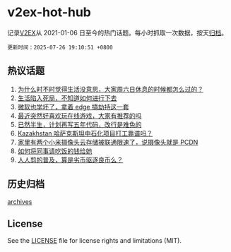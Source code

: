 # v2ex-hot-hub

 记录[V2EX](https://www.v2ex.com/)从 2021-01-06 日至今的热门话题。每小时抓取一次数据，按天[归档](archives)。

`更新时间：2025-07-26 19:10:51 +0800`

## 热议话题

1. [为什么时不时觉得生活没意思，大家周六日休息的时候都怎么过的？](https://www.v2ex.com/t/1147808)
1. [生活陷入死局，不知道如何进行下去](https://www.v2ex.com/t/1147813)
1. [微软也学坏了，拿着 edge 搞劫持这一套](https://www.v2ex.com/t/1147776)
1. [最近突然好喜欢玩在线游戏，大家有推荐的吗](https://www.v2ex.com/t/1147810)
1. [已然半生，计划再写五年代码，改行是难免的](https://www.v2ex.com/t/1147807)
1. [Kazakhstan 哈萨克斯坦中石化项目打工靠谱吗？](https://www.v2ex.com/t/1147811)
1. [家里有两个小米摄像头云存储被联通限速了，说摄像头就是 PCDN](https://www.v2ex.com/t/1147764)
1. [如何将同事请吃饭的钱给她](https://www.v2ex.com/t/1147799)
1. [人人剪的普及，算是劣币驱逐良币么？](https://www.v2ex.com/t/1147822)

## 历史归档

[archives](archives)

## License

See the [LICENSE](LICENSE) file for license rights and limitations (MIT).

